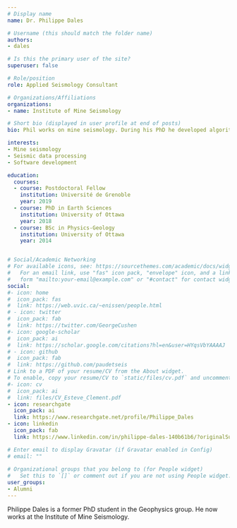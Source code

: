 ```yaml
---
# Display name
name: Dr. Philippe Dales

# Username (this should match the folder name)
authors:
- dales

# Is this the primary user of the site?
superuser: false

# Role/position
role: Applied Seismology Consultant

# Organizations/Affiliations
organizations:
- name: Institute of Mine Seismology

# Short bio (displayed in user profile at end of posts)
bio: Phil works on mine seismology. During his PhD he developed algorithms to automatically detect and locate micro-earthquakes around mines and monitor temporal variations in structures using ambient seismic noise.

interests:
- Mine seismology
- Seismic data processing
- Software development

education:
  courses:
  - course: Postdoctoral Fellow
    institution: Université de Grenoble
    year: 2019
  - course: PhD in Earth Sciences
    institution: University of Ottawa
    year: 2018
  - course: BSc in Physics-Geology
    institution: University of Ottawa
    year: 2014


# Social/Academic Networking
# For available icons, see: https://sourcethemes.com/academic/docs/widgets/#icons
#   For an email link, use "fas" icon pack, "envelope" icon, and a link in the
#   form "mailto:your-email@example.com" or "#contact" for contact widget.
social:
#- icon: home
#  icon_pack: fas
#  link: https://web.uvic.ca/~enissen/people.html
# - icon: twitter
#  icon_pack: fab
#  link: https://twitter.com/GeorgeCushen
#- icon: google-scholar
#  icon_pack: ai
#  link: https://scholar.google.com/citations?hl=en&user=HYqsVbYAAAAJ
# - icon: github
#  icon_pack: fab
#  link: https://github.com/paudetseis
# Link to a PDF of your resume/CV from the About widget.
# To enable, copy your resume/CV to `static/files/cv.pdf` and uncomment the lines below.  
#- icon: cv
#  icon_pack: ai
#  link: files/CV_Esteve_Clement.pdf
- icon: researchgate
  icon_pack: ai
  link: https://www.researchgate.net/profile/Philippe_Dales
- icon: linkedin
  icon_pack: fab
  link: https://www.linkedin.com/in/philippe-dales-140b61b6/?originalSubdomain=ca

# Enter email to display Gravatar (if Gravatar enabled in Config)
# email: ""
  
# Organizational groups that you belong to (for People widget)
#   Set this to `[]` or comment out if you are not using People widget.  
user_groups:
- Alumni
---
```


Philippe Dales is a former PhD student in the Geophysics group. He now works at the Institute of Mine Seismology.

